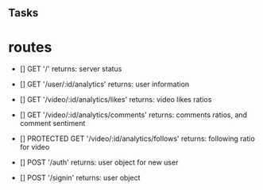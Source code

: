 ## Tasks
# routes
- [] GET '/' returns: server status
- [] GET '/user/:id/analytics' returns: user information
  
- [] GET '/video/:id/analytics/likes' returns: video likes ratios
- [] GET '/video/:id/analytics/comments' returns: comments ratios, and comment sentiment
- [] PROTECTED GET '/video/:id/analytics/follows' returns: following ratio for video

- [] POST '/auth' returns: user object for new user
- [] POST '/signin' returns: user object
